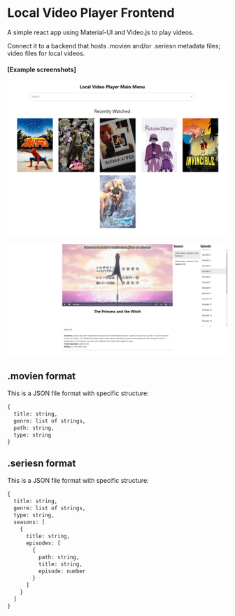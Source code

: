 # Local Video Player Frontend
A simple react app using Material-UI and Video.js to play videos. 

Connect it to a backend that hosts .movien and/or .seriesn metadata files; video files for local videos.

#### \[Example screenshots\]

![](./readme_files/lvp_mainmenu_screenshot.jpg?raw=true)

![](./readme_files/lvp_playing_ss.jpg)

## .movien format
This is a JSON file format with specific structure:

```
{
  title: string,
  genre: list of strings,
  path: string,
  type: string
}
```
## .seriesn format
This is a JSON file format with specific structure:

```
{
  title: string,
  genre: list of strings,
  type: string,
  seasons: [
    {
      title: string,
      episodes: [
        {
          path: string,
          title: string,
          episode: number
        }
      ]
    }
  ]
}
```
